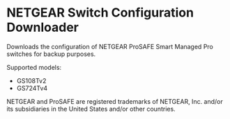 # NETGEAR Switch Configuration Downloader

Downloads the configuration of NETGEAR ProSAFE Smart Managed Pro switches for
backup purposes.

Supported models:
* GS108Tv2
* GS724Tv4

NETGEAR and ProSAFE are registered trademarks of NETGEAR, Inc. and/or its
subsidiaries in the United States and/or other countries.

